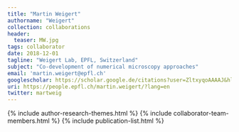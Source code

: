 ```yaml
---
title: "Martin Weigert"
authorname: "Weigert"
collection: collaborations
header:
  teaser: MW.jpg
tags: collaborator
date: 2018-12-01
tagline: "Weigert Lab, EPFL, Switzerland"
subject: "Co-development of numerical microscopy approaches"
email: 'martin.weigert@epfl.ch'
googlescholar: https://scholar.google.de/citations?user=ZltxyqoAAAAJ&hl=de
uri: https://people.epfl.ch/martin.weigert/?lang=en
twitter: martweig
---
```

<p align= "justify">

{% include author-research-themes.html %}
{% include collaborator-team-members.html %}
{% include publication-list.html %}
